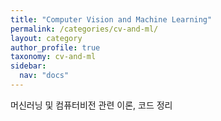```yaml
---
title: "Computer Vision and Machine Learning"
permalink: /categories/cv-and-ml/
layout: category
author_profile: true
taxonomy: cv-and-ml
sidebar:
  nav: "docs"
---
```


머신러닝 및 컴퓨터비전 관련 이론, 코드 정리
